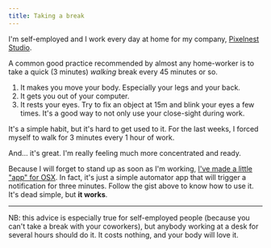 ```yaml
---
title: Taking a break
---
```


I'm self-employed and I work every day at home for my company, [Pixelnest Studio](http://pixelnest.io).

A common good practice recommended by almost any home-worker is to take a quick (3 minutes) _walking_ break every 45 minutes or so.

1. It makes you move your body. Especially your legs and your back.
2. It gets you out of your computer.
3. It rests your eyes. Try to fix an object at 15m and blink your eyes a few times. It's a good way to not only use your close-sight during work.

It's a simple habit, but it's hard to get used to it. For the last weeks, I forced myself to walk for 3 minutes every 1 hour of work.

And… it's great. I'm really feeling much more concentrated and ready.

Because I will forget to stand up as soon as I'm working, [I've made a little "app" for OSX](https://gist.github.com/solarsailer/6328415616b485ff7bef). In fact, it's just a simple automator app that will trigger a notification for three minutes. Follow the gist above to know how to use it. It's dead simple, but **it works**.

---

NB: this advice is especially true for self-employed people (because you can't take a break with your coworkers), but anybody working at a desk for several hours should do it. It costs nothing, and your body will love it.
